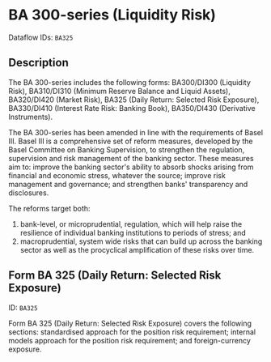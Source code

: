 # BA 300-series (Liquidity Risk)

Dataflow IDs: `BA325`

## Description

The BA 300-series includes the following forms: BA300/DI300 (Liquidity Risk), BA310/DI310 (Minimum Reserve Balance and Liquid Assets), BA320/DI420 (Market Risk), BA325 (Daily Return: Selected Risk Exposure), BA330/DI410 (Interest Rate Risk: Banking Book), BA350/DI430 (Derivative Instruments).

The BA 300-series has been amended in line with the requirements of Basel III. Basel III is a comprehensive set of reform measures, developed by the Basel Committee on Banking Supervision, to strengthen the regulation, supervision and risk management of the banking sector. These measures aim to: improve the banking sector's ability to absorb shocks arising from financial and economic stress, whatever the source; improve risk management and governance; and strengthen banks' transparency and disclosures.

The reforms target both:
1.  bank-level, or microprudential, regulation, which will help raise the resilience of individual banking institutions to periods of stress; and
2.  macroprudential, system wide risks that can build up across the banking sector as well as the procyclical amplification of these risks over time.

## Form BA 325 (Daily Return: Selected Risk Exposure)

ID: `BA325`

Form BA 325 (Daily Return: Selected Risk Exposure) covers the following sections: standardised approach for the position risk requirement; internal models approach for the position risk requirement; and foreign-currency exposure.


